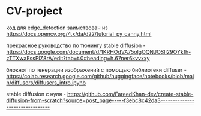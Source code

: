 # CV-project
код для edge_detection заимствован из https://docs.opencv.org/4.x/da/d22/tutorial_py_canny.html


прекрасное руководство по тюнингу stable diffusion - https://docs.google.com/document/d/1KRHOdVA75olgOQNJOSlI29OYkfh-zTTXwaEssPlZ8rA/edit?tab=t.0#heading=h.67ner6kvvxxy


блокнот по генерации изображений с помощью  библиотеки diffuser - https://colab.research.google.com/github/huggingface/notebooks/blob/main/diffusers/diffusers_intro.ipynb


stable diffusion с нуля - https://github.com/FareedKhan-dev/create-stable-diffusion-from-scratch?source=post_page-----f3ebc8c42da3--------------------------------
